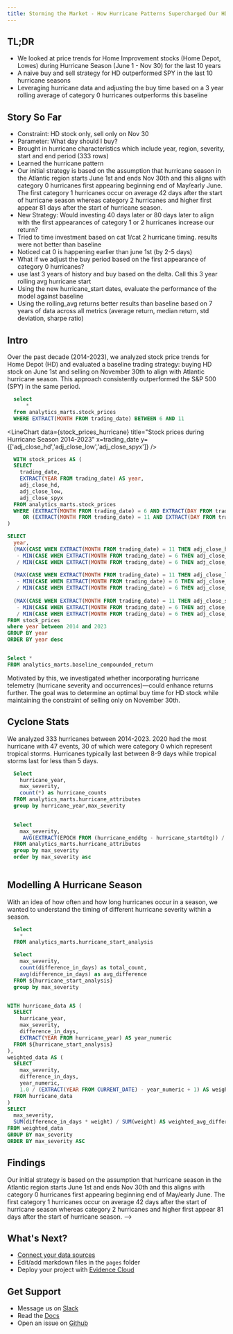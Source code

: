 ```yaml
---
title: Storming the Market - How Hurricane Patterns Supercharged Our HD Trading Strategy
---
```


## TL;DR
- We looked at price trends for Home Improvement stocks (Home Depot, Lowes) during Hurricane Season (June 1 - Nov 30) for the last 10 years
- A naive buy and sell strategy for HD outperformed SPY in the last 10 hurricane seasons 
- Leveraging hurricane data and adjusting the buy time based on a 3 year rolling average of category 0 hurricanes outperforms this baseline

## Story So Far
- Constraint: HD stock only, sell only on Nov 30
- Parameter: What day should I buy? 
- Brought in hurricane characteristics which include year, region, severity, start and end period  (333 rows)    
- Learned the hurricane pattern
- Our initial strategy is based on the assumption that hurricane season in the Atlantic region starts June 1st and ends Nov 30th and this aligns with category 0 hurricanes first appearing beginning end of May/early June. The first category 1 hurricanes occur on average 42 days after the start of hurricane season whereas category 2 hurricanes and higher first appear 81 days after the start of hurricane season.
- New Strategy: Would investing 40 days later or 80 days later to align with the first appearances of category 1 or 2 hurricanes increase our return? 
- Tried to time investment based on cat 1/cat 2 hurricane timing. results were not better than baseline
- Noticed cat 0 is happening earlier than june 1st (by 2-5 days)
- What if we adjust the buy period based on the first appearance of category 0 hurricanes?
- use last 3 years of history and buy based on the delta. Call this 3 year rolling avg hurricane start
- Using the new hurricane_start dates, evaluate the performance of the model against baseline
- Using the rolling_avg returns better results than baseline based on 7 years of data across all metrics (average return, median return, std deviation, sharpe ratio)

## Intro

Over the past decade (2014-2023), we analyzed stock price trends for Home Depot (HD) and evaluated a baseline trading strategy: buying HD stock on June 1st and selling on November 30th to align with Atlantic hurricane season. This approach consistently outperformed the S&P 500 (SPY) in the same period. 

```sql stock_prices_hurricane
  select
      *
  from analytics_marts.stock_prices
  WHERE EXTRACT(MONTH FROM trading_date) BETWEEN 6 AND 11
```

<LineChart
    data={stock_prices_hurricane}
    title="Stock prices during Hurricane Season 2014-2023"
    x=trading_date
    y={['adj_close_hd','adj_close_low','adj_close_spyx']} 
/>

```sql stock_prices_hurricane_annual_returns
  WITH stock_prices AS (
  SELECT 
    trading_date,
    EXTRACT(YEAR FROM trading_date) AS year,
    adj_close_hd,
    adj_close_low,
    adj_close_spyx
  FROM analytics_marts.stock_prices
  WHERE (EXTRACT(MONTH FROM trading_date) = 6 AND EXTRACT(DAY FROM trading_date) = 1)
     OR (EXTRACT(MONTH FROM trading_date) = 11 AND EXTRACT(DAY FROM trading_date) = 30)
)

SELECT 
  year,
  (MAX(CASE WHEN EXTRACT(MONTH FROM trading_date) = 11 THEN adj_close_hd END) 
   - MIN(CASE WHEN EXTRACT(MONTH FROM trading_date) = 6 THEN adj_close_hd END)) 
   / MIN(CASE WHEN EXTRACT(MONTH FROM trading_date) = 6 THEN adj_close_hd END) * 100 AS hd_percentage_change,
  
  (MAX(CASE WHEN EXTRACT(MONTH FROM trading_date) = 11 THEN adj_close_low END) 
   - MIN(CASE WHEN EXTRACT(MONTH FROM trading_date) = 6 THEN adj_close_low END)) 
   / MIN(CASE WHEN EXTRACT(MONTH FROM trading_date) = 6 THEN adj_close_low END) * 100  AS low_percentage_change,
  
  (MAX(CASE WHEN EXTRACT(MONTH FROM trading_date) = 11 THEN adj_close_spyx END) 
   - MIN(CASE WHEN EXTRACT(MONTH FROM trading_date) = 6 THEN adj_close_spyx END)) 
   / MIN(CASE WHEN EXTRACT(MONTH FROM trading_date) = 6 THEN adj_close_spyx END) * 100  AS spyx_percentage_change
FROM stock_prices
where year between 2014 and 2023
GROUP BY year
ORDER BY year desc
```
<DataTable data={stock_prices_hurricane_annual_returns}/>

```sql baseline_compounded_return

Select *
FROM analytics_marts.baseline_compounded_return

```
<DataTable data={baseline_compounded_return}/>

Motivated by this, we investigated whether incorporating hurricane telemetry (hurricane severity and occurrences)—could enhance returns further. The goal was to determine an optimal buy time for HD stock while maintaining the constraint of selling only on November 30th. 

## Cyclone Stats

We analyzed 333 hurricanes between 2014-2023. 2020 had the most hurricane with 47 events, 30 of which were category 0 which represent tropical storms. Hurricanes typically last between 8-9 days while tropical storms last for less than 5 days.

```sql hurricanes_by_year
  Select
    hurricane_year,
    max_severity,
    count(*) as hurricane_counts
  FROM analytics_marts.hurricane_attributes
  group by hurricane_year,max_severity
  
```

<BarChart
    data={hurricanes_by_year}
    x=hurricane_year
    y=hurricane_counts
    series=max_severity
/>

```sql average_hurricane_duration_by_severity
  Select
    max_severity,
     AVG(EXTRACT(EPOCH FROM (hurricane_enddtg - hurricane_startdtg)) / 3600) / 24 AS avg_duration
  FROM analytics_marts.hurricane_attributes
  group by max_severity
  order by max_severity asc
  
```

<BarChart
    data={average_hurricane_duration_by_severity}
    x=max_severity
    y=avg_duration
    series=max_severity
/>

## Modelling A Hurricane Season

With an idea of how often and how long hurricanes occur in a season, we wanted to understand the timing of different hurricane severity within a season.

```sql hurricane_start_analysis
  Select
    *
  FROM analytics_marts.hurricane_start_analysis
```

```sql hurricane_start_aggregate
  Select
    max_severity,
    count(difference_in_days) as total_count,
    avg(difference_in_days) as avg_difference
  FROM ${hurricane_start_analysis}
  group by max_severity
```

<DataTable data={hurricane_start_aggregate}/>

```sql use_weighted_approach

WITH hurricane_data AS (
  SELECT
    hurricane_year,
    max_severity,
    difference_in_days,
    EXTRACT(YEAR FROM hurricane_year) AS year_numeric
  FROM ${hurricane_start_analysis}
),
weighted_data AS (
  SELECT
    max_severity,
    difference_in_days,
    year_numeric,
    1.0 / (EXTRACT(YEAR FROM CURRENT_DATE) - year_numeric + 1) AS weight -- Example weight calculation
  FROM hurricane_data
)
SELECT
  max_severity,
  SUM(difference_in_days * weight) / SUM(weight) AS weighted_avg_difference_in_days
FROM weighted_data
GROUP BY max_severity
ORDER BY max_severity ASC


```

## Findings
Our initial strategy is based on the assumption that hurricane season in the Atlantic region starts June 1st and ends Nov 30th and this aligns with category 0 hurricanes first appearing beginning end of May/early June. The first category 1 hurricanes occur on average 42 days after the start of hurricane season whereas category 2 hurricanes and higher first appear 81 days after the start of hurricane season. -->

<!-- ## New Strategy: Would investing 40 days later or 80 days later to align with the first appearances of category 1 or 2 hurricanes increase our return? 

Strategy 1: Invest 40 days into hurricane season (July 14)

```sql stock_prices_hurricane_annual_returns_july_14
  WITH stock_prices AS (
  SELECT 
    trading_date,
    EXTRACT(YEAR FROM trading_date) AS year,
    adj_close_hd,
    adj_close_low,
    adj_close_spyx
  FROM analytics_marts.stock_prices
  WHERE (EXTRACT(MONTH FROM trading_date) = 7 AND EXTRACT(DAY FROM trading_date) = 14)
     OR (EXTRACT(MONTH FROM trading_date) = 11 AND EXTRACT(DAY FROM trading_date) = 30)
)

SELECT 
  year,
  (MAX(CASE WHEN EXTRACT(MONTH FROM trading_date) = 11 THEN adj_close_hd END) 
   - MIN(CASE WHEN EXTRACT(MONTH FROM trading_date) = 7 THEN adj_close_hd END)) 
   / MIN(CASE WHEN EXTRACT(MONTH FROM trading_date) = 7 THEN adj_close_hd END) * 100 AS hd_percentage_change,
  
  (MAX(CASE WHEN EXTRACT(MONTH FROM trading_date) = 11 THEN adj_close_low END) 
   - MIN(CASE WHEN EXTRACT(MONTH FROM trading_date) = 7 THEN adj_close_low END)) 
   / MIN(CASE WHEN EXTRACT(MONTH FROM trading_date) = 7 THEN adj_close_low END) * 100  AS low_percentage_change,
  
  (MAX(CASE WHEN EXTRACT(MONTH FROM trading_date) = 11 THEN adj_close_spyx END) 
   - MIN(CASE WHEN EXTRACT(MONTH FROM trading_date) = 7 THEN adj_close_spyx END)) 
   / MIN(CASE WHEN EXTRACT(MONTH FROM trading_date) = 7 THEN adj_close_spyx END) * 100  AS spyx_percentage_change
FROM stock_prices
where year between 2014 and 2023
GROUP BY year
ORDER BY year desc
```

<DataTable data={stock_prices_hurricane_annual_returns_july_14}/>

Strategy 2: Invest 80 days into hurricane season (August 20)

```sql stock_prices_hurricane_annual_returns_aug_20
  WITH stock_prices AS (
  SELECT 
    trading_date,
    EXTRACT(YEAR FROM trading_date) AS year,
    adj_close_hd,
    adj_close_low,
    adj_close_spyx
  FROM analytics_marts.stock_prices
  WHERE (EXTRACT(MONTH FROM trading_date) = 8 AND EXTRACT(DAY FROM trading_date) = 20)
     OR (EXTRACT(MONTH FROM trading_date) = 11 AND EXTRACT(DAY FROM trading_date) = 30)
)

SELECT 
  year,
  (MAX(CASE WHEN EXTRACT(MONTH FROM trading_date) = 11 THEN adj_close_hd END) 
   - MIN(CASE WHEN EXTRACT(MONTH FROM trading_date) = 8 THEN adj_close_hd END)) 
   / MIN(CASE WHEN EXTRACT(MONTH FROM trading_date) = 8 THEN adj_close_hd END) * 100 AS hd_percentage_change,
  
  (MAX(CASE WHEN EXTRACT(MONTH FROM trading_date) = 11 THEN adj_close_low END) 
   - MIN(CASE WHEN EXTRACT(MONTH FROM trading_date) = 8 THEN adj_close_low END)) 
   / MIN(CASE WHEN EXTRACT(MONTH FROM trading_date) = 8 THEN adj_close_low END) * 100  AS low_percentage_change,
  
  (MAX(CASE WHEN EXTRACT(MONTH FROM trading_date) = 11 THEN adj_close_spyx END) 
   - MIN(CASE WHEN EXTRACT(MONTH FROM trading_date) = 8 THEN adj_close_spyx END)) 
   / MIN(CASE WHEN EXTRACT(MONTH FROM trading_date) = 8 THEN adj_close_spyx END) * 100  AS spyx_percentage_change
FROM stock_prices
where year between 2014 and 2023
GROUP BY year
ORDER BY year desc
```

<DataTable data={stock_prices_hurricane_annual_returns_aug_20}/>

Strategy 3: Invest 5 days earlier into hurricane season (May 27)

```sql stock_prices_hurricane_annual_returns_may_27
  WITH stock_prices AS (
  SELECT 
    trading_date,
    EXTRACT(YEAR FROM trading_date) AS year,
    adj_close_hd,
    adj_close_low,
    adj_close_spyx
  FROM analytics_marts.stock_prices
  WHERE (EXTRACT(MONTH FROM trading_date) = 5 AND EXTRACT(DAY FROM trading_date) = 27)
     OR (EXTRACT(MONTH FROM trading_date) = 11 AND EXTRACT(DAY FROM trading_date) = 30)
)

SELECT 
  year,
  (MAX(CASE WHEN EXTRACT(MONTH FROM trading_date) = 11 THEN adj_close_hd END) 
   - MIN(CASE WHEN EXTRACT(MONTH FROM trading_date) = 5 THEN adj_close_hd END)) 
   / MIN(CASE WHEN EXTRACT(MONTH FROM trading_date) = 5 THEN adj_close_hd END) * 100 AS hd_percentage_change,
  
  (MAX(CASE WHEN EXTRACT(MONTH FROM trading_date) = 11 THEN adj_close_low END) 
   - MIN(CASE WHEN EXTRACT(MONTH FROM trading_date) = 5 THEN adj_close_low END)) 
   / MIN(CASE WHEN EXTRACT(MONTH FROM trading_date) = 5 THEN adj_close_low END) * 100  AS low_percentage_change,
  
  (MAX(CASE WHEN EXTRACT(MONTH FROM trading_date) = 11 THEN adj_close_spyx END) 
   - MIN(CASE WHEN EXTRACT(MONTH FROM trading_date) = 5 THEN adj_close_spyx END)) 
   / MIN(CASE WHEN EXTRACT(MONTH FROM trading_date) = 5 THEN adj_close_spyx END) * 100  AS spyx_percentage_change
FROM stock_prices
where year between 2014 and 2023
GROUP BY year
ORDER BY year desc
```

<DataTable data={stock_prices_hurricane_annual_returns_may_27}/>


```sql stock_prices_hurricane_annual_returns_may_1
  WITH stock_prices AS (
  SELECT 
    trading_date,
    EXTRACT(YEAR FROM trading_date) AS year,
    adj_close_hd,
    adj_close_low,
    adj_close_spyx
  FROM analytics_marts.stock_prices
  WHERE (EXTRACT(MONTH FROM trading_date) = 5 AND EXTRACT(DAY FROM trading_date) = 1)
     OR (EXTRACT(MONTH FROM trading_date) = 11 AND EXTRACT(DAY FROM trading_date) = 30)
)

SELECT 
  year,
  (MAX(CASE WHEN EXTRACT(MONTH FROM trading_date) = 11 THEN adj_close_hd END) 
   - MIN(CASE WHEN EXTRACT(MONTH FROM trading_date) = 5 THEN adj_close_hd END)) 
   / MIN(CASE WHEN EXTRACT(MONTH FROM trading_date) = 5 THEN adj_close_hd END) * 100 AS hd_percentage_change,
  
  (MAX(CASE WHEN EXTRACT(MONTH FROM trading_date) = 11 THEN adj_close_low END) 
   - MIN(CASE WHEN EXTRACT(MONTH FROM trading_date) = 5 THEN adj_close_low END)) 
   / MIN(CASE WHEN EXTRACT(MONTH FROM trading_date) = 5 THEN adj_close_low END) * 100  AS low_percentage_change,
  
  (MAX(CASE WHEN EXTRACT(MONTH FROM trading_date) = 11 THEN adj_close_spyx END) 
   - MIN(CASE WHEN EXTRACT(MONTH FROM trading_date) = 5 THEN adj_close_spyx END)) 
   / MIN(CASE WHEN EXTRACT(MONTH FROM trading_date) = 5 THEN adj_close_spyx END) * 100  AS spyx_percentage_change
FROM stock_prices
where year between 2014 and 2023
GROUP BY year
ORDER BY year desc
```

<DataTable data={stock_prices_hurricane_annual_returns_may_1}/> -->



## What's Next?
- [Connect your data sources](settings)
- Edit/add markdown files in the `pages` folder
- Deploy your project with [Evidence Cloud](https://evidence.dev/cloud)

## Get Support
- Message us on [Slack](https://slack.evidence.dev/)
- Read the [Docs](https://docs.evidence.dev/)
- Open an issue on [Github](https://github.com/evidence-dev/evidence)
